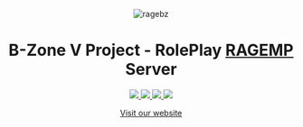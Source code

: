 <p align="center">
    <img src="https://i.imgur.com/kDRrK3x.png" alt="ragebz">
    <h1 align="center">B-Zone V Project - RolePlay <a href="https://rage.mp/">RAGEMP</a> Server</h1>
</p>

<p align="center">
    <a href="https://discord.gg/BhXSwqG8NC" target="_blank">
        <img src="https://img.shields.io/discord/812307333811535902?label=Discord&color=5865F2" />
    </a>
    <a href="https://github.com/orgs/B-Zone-GTA-V/projects/5" target="_blank">
        <img src="https://img.shields.io/badge/project-tracker-green" />
    </a>
    <a href="https://rage-multiplayer-b-zone-wiki.gitbook.io/b-zone-v-wiki/ragemp/rage-multiplayer" target="_blank">
        <img src="https://img.shields.io/badge/server-wiki-blue" />
    </a>
    <a href="https://beta.b-zone.ro/updates" target="_blank">
        <img src="https://img.shields.io/badge/update-log-purple" />
    </a>
</p>

<p align="center">
    <a href="https://beta.b-zone.ro">Visit our website</a>
</p>

